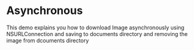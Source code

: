 Asynchronous
============
This demo explains you how to download Image asynchronously using NSURLConnection and saving to documents directory and removing the image from dcouments directory
